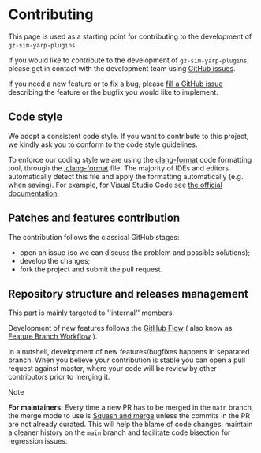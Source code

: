 # Contributing

This page is used as a starting point for contributing to the development of `gz-sim-yarp-plugins`.

If you would like to contribute to the development of `gz-sim-yarp-plugins`, please get in contact with the development team using [GitHub issues](https://github.com/robotology/gz-sim-yarp-plugins/issues).

If you need a new feature or to fix a bug, please [fill a GitHub issue](https://github.com/robotology/gz-sim-yarp-plugins/issues/new) describing the feature or the bugfix you would like to implement.

## Code style

We adopt a consistent code style.
If you want to contribute to this project, we kindly ask you to conform to the code style guidelines.

To enforce our coding style we are using the [clang-format](https://clang.llvm.org/docs/ClangFormat.html) code formatting tool, through the [.clang-format](.clang-format) file. The majority of IDEs and editors automatically detect this file and apply the formatting automatically (e.g. when saving). For example, for Visual Studio Code see [the official documentation](https://code.visualstudio.com/docs/cpp/cpp-ide#_code-formatting).

## Patches and features contribution

The contribution follows the classical GitHub stages:

* open an issue (so we can discuss the problem and possible solutions);
* develop the changes;
* fork the project and submit the pull request.

## Repository structure and releases management

This part is mainly targeted to ''internal'' members.

Development of new features follows the [GitHub Flow](https://guides.github.com/introduction/flow/index.html) ( also know as [Feature Branch Workflow](https://www.atlassian.com/git/tutorials/comparing-workflows/feature-branch-workflow) ).

In a nutshell, development of new features/bugfixes happens in separated branch. When you believe your contribution is stable
you can open a pull request against master, where your code will be review by other contributors prior to merging it.

> [!NOTE]  
> **For maintainers:** Every time a new PR has to be merged in the `main` branch, the merge mode to use is [Squash and merge](https://docs.github.com/en/pull-requests/collaborating-with-pull-requests/incorporating-changes-from-a-pull-request/about-pull-request-merges#squash-and-merge-your-commits) unless the commits in the PR are not already curated. This will help the blame of code changes, maintain a cleaner history on the `main` branch and facilitate code bisection for regression issues.
